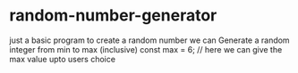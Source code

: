 # random-number-generator

just a basic program to create a random number 
we can Generate a random integer from min to max (inclusive)
const max = 6; // here we can give the max value upto users choice 
